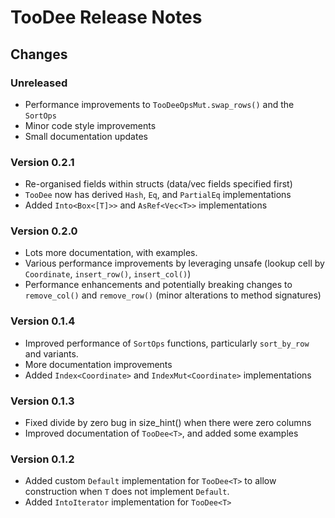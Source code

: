 # TooDee Release Notes

## Changes

### Unreleased

- Performance improvements to `TooDeeOpsMut.swap_rows()` and the `SortOps`
- Minor code style improvements
- Small documentation updates

### Version 0.2.1

- Re-organised fields within structs (data/vec fields specified first)
- `TooDee` now has derived `Hash`, `Eq`, and `PartialEq` implementations
- Added `Into<Box<[T]>>` and `AsRef<Vec<T>>` implementations

### Version 0.2.0

- Lots more documentation, with examples.
- Various performance improvements by leveraging unsafe (lookup cell by `Coordinate`, `insert_row()`, `insert_col()`)
- Performance enhancements and potentially breaking changes to `remove_col()` and `remove_row()` (minor alterations to method signatures)

### Version 0.1.4

- Improved performance of `SortOps` functions, particularly `sort_by_row` and variants.
- More documentation improvements
- Added `Index<Coordinate>` and `IndexMut<Coordinate>` implementations

### Version 0.1.3

- Fixed divide by zero bug in size_hint() when there were zero columns
- Improved documentation of `TooDee<T>`, and added some examples

### Version 0.1.2

- Added custom `Default` implementation for `TooDee<T>` to allow construction when `T`
  does not implement `Default`.
- Added `IntoIterator` implementation for `TooDee<T>`

